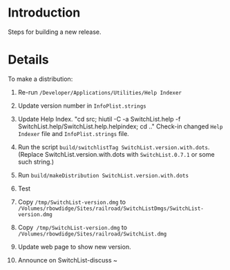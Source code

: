 # Introduction #

Steps for building a new release.

# Details #

To make a distribution:

1) Re-run ` /Developer/Applications/Utilities/Help Indexer `

2) Update version number in ` InfoPlist.strings `

3) Update Help Index.  "cd src; hiutil -C -a SwitchList.help -f SwitchList.help/SwitchList.help.helpindex; cd .." Check-in changed ` Help Indexer ` file and ` InfoPlist.strings ` file.

4) Run the script ` build/switchlistTag SwitchList.version.with.dots `.  (Replace SwitchList.version.with.dots with ` SwitchList.0.7.1 ` or some such string.)

5) Run ` build/makeDistribution SwitchList.version.with.dots `

6) Test

7) Copy ` /tmp/SwitchList-version.dmg ` to ` /Volumes/rbowdidge/Sites/railroad/SwitchListDmgs/SwitchList-version.dmg `

8) Copy`  /tmp/SwitchList-version.dmg ` to ` /Volumes/rbowdidge/Sites/railroad/SwitchList.dmg `

9) Update web page to show new version.

10) Announce on SwitchList-discuss
~